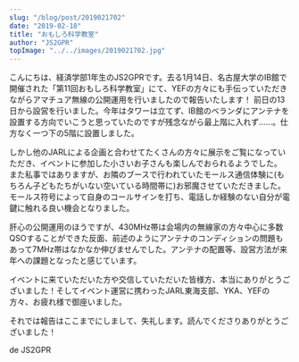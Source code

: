 ```yaml
---
slug: "/blog/post/2019021702"
date: "2019-02-18"
title: "おもしろ科学教室"
author: "JS2GPR"
topImage: "../../images/2019021702.jpg"
---
```

こんにちは、経済学部1年生のJS2GPRです。去る1月14日、名古屋大学のIB館で開催された「第11回おもしろ科学教室」にて、YEFの方々にも手伝っていただきながらアマチュア無線の公開運用を行いましたので報告いたします！
前日の13日から設営を行いました。今年はタワーは立てず、IB館のベランダにアンテナを設置する方向でいこうと思っていたのですが残念ながら最上階に入れず……。仕方なく一つ下の5階に設置しました。

しかし他のJARLによる企画と合わせてたくさんの方々に展示をご覧になっていただき、イベントに参加した小さいお子さんも楽しんでおられるようでした。
また私事ではありますが、お隣のブースで行われていたモールス通信体験に(もちろん子どもたちがいない空いている時間帯に)お邪魔させていただきました。モールス符号によって自身のコールサインを打ち、電話しか経験のない自分が電鍵に触れる良い機会となりました。

肝心の公開運用のほうですが、430MHz帯は会場内の無線家の方々中心に多数QSOすることができた反面、前述のようにアンテナのコンディションの問題もあって7MHz帯はなかなか伸びませんでした。アンテナの配置等、設営方法が来年への課題となったと感じています。

イベントに来ていただいた方や交信していただいた皆様方、本当にありがとうございました！そしてイベント運営に携わったJARL東海支部、YKA、YEFの方々、お疲れ様で御座いました。

それでは報告はここまでにしまして、失礼します。読んでくださりありがとうございました！

de JS2GPR